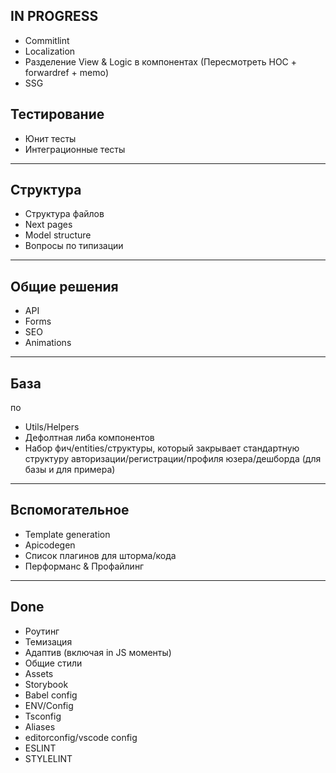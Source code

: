 ## IN PROGRESS

- Commitlint
- Localization
- Разделение View & Logic в компонентах (Пересмотреть HOC + forwardref + memo)
- SSG

## Тестирование

- Юнит тесты
- Интеграционные тесты

---

## Структура

- Структура файлов
- Next pages
- Model structure
- Вопросы по типизации

---

## Общие решения

- API
- Forms
- SEO
- Animations

---

## База

по

- Utils/Helpers
- Дефолтная либа компонентов
- Набор фич/entities/структуры, который закрывает стандартную структуру авторизации/регистрации/профиля юзера/дешборда (для базы и для примера)

---

## Вспомогательное

- Template generation
- Apicodegen
- Список плагинов для шторма/кода
- Перформанс & Профайлинг

---

## Done

- Роутинг
- Темизация
- Адаптив (включая in JS моменты)
- Общие стили
- Assets
- Storybook
- Babel config
- ENV/Config
- Tsconfig
- Aliases
- editorconfig/vscode config
- ESLINT
- STYLELINT
